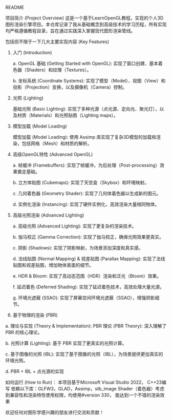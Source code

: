 README

项目简介 (Project Overview)
这是一个基于LearnOpenGL教程，实现的个人3D图形渲染引擎项目。本仓库记录了我从基础概念到高级技术的学习历程，所有实现均严格遵循教程目录，旨在通过实践深入掌握现代图形渲染管线。

包括但不限于一下几大主要实现内容 (Key Features)
1. 入门 (Introduction)
   
   a. OpenGL 基础 (Getting Started with OpenGL): 实现了窗口创建、基本着色器（Shaders）和纹理（Textures）。
   
   b. 坐标系统 (Coordinate Systems): 实现了模型（Model）、视图（View）和投影（Projection）变换，以及摄像机（Camera）控制。

3. 光照 (Lighting)
   
   基础光照 (Basic Lighting): 实现了多种光源（点光源、定向光、聚光灯），以及材质（Materials）和光照贴图（Lighting maps）。

5. 模型加载 (Model Loading)
   
   模型加载 (Model Loading): 使用 Assimp 库实现了复杂3D模型的加载和渲染，包括网格（Mesh）和材质的解析。

7. 高级OpenGL特性 (Advanced OpenGL)
   
   a. 帧缓冲 (Framebuffers): 实现了帧缓冲，为后处理（Post-processing）效果奠定基础。
   
   b. 立方体贴图 (Cubemaps): 实现了天空盒（Skybox）和环境映射。
   
   c. 几何着色器 (Geometry Shader): 实现了几何体着色器以生成新的图元。
   
   d. 实例化渲染 (Instancing): 实现了硬件实例化，高效渲染大量相同物体。

9. 高级光照渲染 (Advanced Lighting)
    
   a. 高级光照 (Advanced Lighting): 实现了更复杂的渲染技术。
   
   b. 伽马校正 (Gamma Correction): 实现了伽马校正，确保光照效果更真实。
   
   c. 阴影 (Shadows): 实现了阴影映射，为场景添加深度和真实感。
   
   d. 法线贴图 (Normal Mapping) & 视差贴图 (Parallax Mapping): 实现了法线贴图和视差贴图，增加物体表面的细节。
   
   e. HDR & Bloom: 实现了高动态范围（HDR）渲染和泛光（Bloom）效果。
   
   f. 延迟着色 (Deferred Shading): 实现了延迟着色技术，高效处理大量光源。
   
   g. 环境光遮蔽 (SSAO): 实现了屏幕空间环境光遮蔽（SSAO），增强阴影细节。

11. 基于物理的渲染 (PBR)
    
   a. 理论与实现 (Theory & Implementation): PBR 理论 (PBR Theory): 深入理解了 PBR 的核心理论。

   b. 光照计算 (Lighting): 基于 PBR 实现了更真实的光照计算。
   
   c. 基于图像的光照 (IBL): 实现了基于图像的光照（IBL），为场景提供更加真实的环境光照。
   
   d. PBR + IBL + 点光源的实现
    
如何运行 (How to Run)：
本项目基于Microsoft Visual Studio 2022， C++23编写
依赖以下库：GLFW3，GLAD，Assimp，stb_image
Shader（着色器）考虑到兼容性和渲染特性使用权限，均使用#version 330， 能达到一个不错的渲染效果

欢迎任何对图形学感兴趣的朋友进行交流和贡献！
